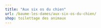 ```yaml
---
title: "Aux six os du chien"
url: /baume-les-dames/aux-six-os-du-chien/
shop: toilettage des animaux
---
```

